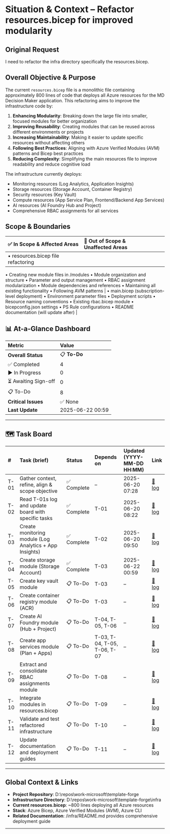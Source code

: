 <!---
⚠️ **DO NOT DELETE**
🔧 **EXECUTION LOG USAGE GUIDE**
================================

PURPOSE
-------
This file is the single source‑of‑truth for tracking the change request for
**`Refactor resources.bicep for improved modularity`**.
It provides a high-level dashboard and context. Detailed execution steps and
situation reports for each task are kept in separate markdown files, linked
from the Task Board below.

_If it didn’t happen in the logs, it didn’t happen._

HOW TO USE THIS LOG
-------------------
1. **Overall Status** – keep the top‑level status current:
   📋 *Not Started* → ▶️ *In Progress* → ✅ *Complete* → 🚧 *Blocked*.
2. **Task Board** - When updating a specific task's log file, update its
   status and timestamp here in the main task board as well.

EMOJI LEGEND (copy exactly whenever using emojis for updates)
---------------------------
| Emoji | Meaning              |
| :---: | :------------------- |
|   📋  | To-Do                |
|   ▶️  | In Progress          |
|   ⏳   | Awaiting Sign-off    |
|   🚧  | Blocked              |
|   ✅   | Complete / No Issues |

⚠️ **DO NOT DELETE THESE COMMENTS.**
They are the **only** place where instructions may appear in this file.
\--->

# Situation & Context – Refactor resources.bicep for improved modularity

## Original Request

I need to refactor the infra directory specifically the resources.bicep.

## Overall Objective & Purpose

The current `resources.bicep` file is a monolithic file containing approximately 800 lines of code that deploys all Azure resources for the MD Decision Maker application. This refactoring aims to improve the infrastructure code by:

1. **Enhancing Modularity**: Breaking down the large file into smaller, focused modules for better organization
2. **Improving Reusability**: Creating modules that can be reused across different environments or projects
3. **Increasing Maintainability**: Making it easier to update specific resources without affecting others
4. **Following Best Practices**: Aligning with Azure Verified Modules (AVM) patterns and Bicep best practices
5. **Reducing Complexity**: Simplifying the main resources file to improve readability and reduce cognitive load

The infrastructure currently deploys:
- Monitoring resources (Log Analytics, Application Insights)
- Storage resources (Storage Account, Container Registry)
- Security resources (Key Vault)
- Compute resources (App Service Plan, Frontend/Backend App Services)
- AI resources (AI Foundry Hub and Project)
- Comprehensive RBAC assignments for all services

## Scope & Boundaries


| ✅ **In Scope & Affected Areas** | 🚫 **Out of Scope & Unaffected Areas** |
| :----------------------------- | :------------------------------------- |
| • resources.bicep file refactoring
• Creating new module files in /modules
• Module organization and structure
• Parameter and output management
• RBAC assignment modularization
• Module dependencies and references
• Maintaining all existing functionality
• Following AVM patterns | • main.bicep (subscription-level deployment)
• Environment parameter files
• Deployment scripts
• Resource naming conventions
• Existing rbac.bicep module
• bicepconfig.json settings
• PS Rule configurations
• README documentation (will update after)     |



## 📊 At-a-Glance Dashboard
| Metric             | Value             |
| :----------------- | :---------------- |
| **Overall Status** | 📋 **To-Do** |
| ✅ Completed       | 4 |
| ▶️ In Progress     | 0 |
| ⏳ Awaiting Sign-off | 0 |
| 📋 To-Do           | 8 |
| **Critical Issues**| ✅ None |
| **Last Update**    | 2025-06-22 00:59 |
---

## 🗺️ Task Board

| #    | Task (brief)                                    | Status   | Depends on | Updated (YYYY-MM-DD HH:MM) | Link |
| :--- | :---------------------------------------------- | :------- | :--------- | :------------------------- | :--- |
| T-01 | Gather context, refine, align & scope objective | ✅ Complete | –          | 2025-06-20 07:28            | [📝 log](./T-01_task_execution_report.md) |
| T-02 | Read T-01s log and update board with specific tasks                | ✅ Complete | T-01       | 2025-06-20 08:22            | [📝 log](./T-02_task_execution_report.md) |
| T-03 | Create monitoring module (Log Analytics + App Insights) | ✅ Complete | T-02       | 2025-06-20 09:50            | [📝 log](./T-03_task_execution_report.md) |
| T-04 | Create storage module (Storage Account) | ✅ Complete | T-03       | 2025-06-22 00:59 | [📝 log](./T-04_task_execution_report.md) |
| T-05 | Create key vault module | 📋 To-Do | T-03       | –            | [📝 log](./T-05_task_execution_report.md) |
| T-06 | Create container registry module (ACR) | 📋 To-Do | T-03       | –            | [📝 log](./T-06_task_execution_report.md) |
| T-07 | Create AI Foundry module (Hub + Project) | 📋 To-Do | T-04, T-05, T-06       | –            | [📝 log](./T-07_task_execution_report.md) |
| T-08 | Create app services module (Plan + Apps) | 📋 To-Do | T-03, T-04, T-05, T-06, T-07       | –            | [📝 log](./T-08_task_execution_report.md) |
| T-09 | Extract and consolidate RBAC assignments module | 📋 To-Do | T-08       | –            | [📝 log](./T-09_task_execution_report.md) |
| T-10 | Integrate modules in resources.bicep | 📋 To-Do | T-09       | –            | [📝 log](./T-10_task_execution_report.md) |
| T-11 | Validate and test refactored infrastructure | 📋 To-Do | T-10       | –            | [📝 log](./T-11_task_execution_report.md) |
| T-12 | Update documentation and deployment guides | 📋 To-Do | T-11       | –            | [📝 log](./T-12_task_execution_report.md) |


---


## Global Context & Links

- **Project Repository**: D:\repos\work-microsoft\template-forge
- **Infrastructure Directory**: D:\repos\work-microsoft\template-forge\infra
- **Current resources.bicep**: ~800 lines deploying all Azure resources
- **Stack**: Azure Bicep, Azure Verified Modules (AVM), Azure CLI
- **Related Documentation**: /infra/README.md provides comprehensive deployment guide


---
